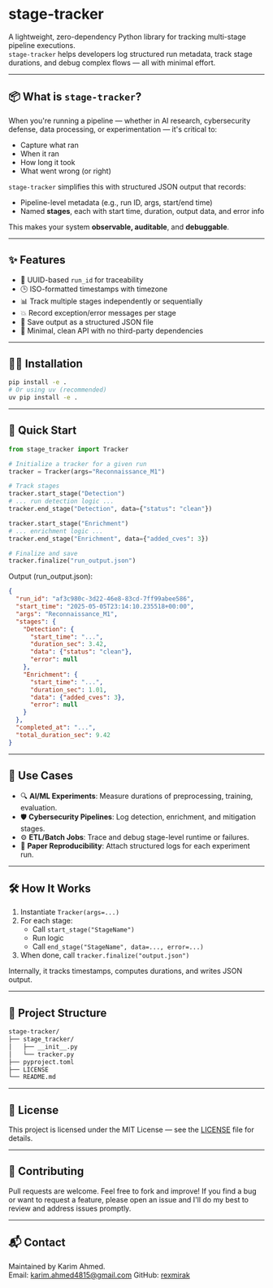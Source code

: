 # stage-tracker

A lightweight, zero-dependency Python library for tracking multi-stage pipeline executions.  
`stage-tracker` helps developers log structured run metadata, track stage durations, and debug complex flows — all with minimal effort.

---

## 📦 What is `stage-tracker`?

When you're running a pipeline — whether in AI research, cybersecurity defense, data processing, or experimentation — it's critical to:
- Capture what ran
- When it ran
- How long it took
- What went wrong (or right)

`stage-tracker` simplifies this with structured JSON output that records:
- Pipeline-level metadata (e.g., run ID, args, start/end time)
- Named **stages**, each with start time, duration, output data, and error info

This makes your system **observable, auditable**, and **debuggable**.

---

## ✨ Features

- 🔹 UUID-based `run_id` for traceability
- 🕒 ISO-formatted timestamps with timezone
- 📊 Track multiple stages independently or sequentially
- 💥 Record exception/error messages per stage
- 📁 Save output as a structured JSON file
- 🧼 Minimal, clean API with no third-party dependencies

---

## 🧑‍💻 Installation

```bash
pip install -e .
# Or using uv (recommended)
uv pip install -e .
```

---

## 🚀 Quick Start

```python
from stage_tracker import Tracker

# Initialize a tracker for a given run
tracker = Tracker(args="Reconnaissance_M1")

# Track stages
tracker.start_stage("Detection")
# ... run detection logic ...
tracker.end_stage("Detection", data={"status": "clean"})

tracker.start_stage("Enrichment")
# ... enrichment logic ...
tracker.end_stage("Enrichment", data={"added_cves": 3})

# Finalize and save
tracker.finalize("run_output.json")
```

Output (run_output.json):
```json
{
  "run_id": "af3c980c-3d22-46e8-83cd-7ff99abee586",
  "start_time": "2025-05-05T23:14:10.235518+00:00",
  "args": "Reconnaissance_M1",
  "stages": {
    "Detection": {
      "start_time": "...",
      "duration_sec": 3.42,
      "data": {"status": "clean"},
      "error": null
    },
    "Enrichment": {
      "start_time": "...",
      "duration_sec": 1.01,
      "data": {"added_cves": 3},
      "error": null
    }
  },
  "completed_at": "...",
  "total_duration_sec": 9.42
}
```

---

## 🧩 Use Cases

- 🔍 **AI/ML Experiments**: Measure durations of preprocessing, training, evaluation.
- 🛡 **Cybersecurity Pipelines**: Log detection, enrichment, and mitigation stages.
- ⚙️ **ETL/Batch Jobs**: Trace and debug stage-level runtime or failures.
- 📄 **Paper Reproducibility**: Attach structured logs for each experiment run.

---

## 🛠 How It Works

1. Instantiate `Tracker(args=...)`
2. For each stage:
   - Call `start_stage("StageName")`
   - Run logic
   - Call `end_stage("StageName", data=..., error=...)`
3. When done, call `tracker.finalize("output.json")`

Internally, it tracks timestamps, computes durations, and writes JSON output.

---

## 📂 Project Structure

```bash
stage-tracker/
├── stage_tracker/
│   ├── __init__.py
│   └── tracker.py
├── pyproject.toml
├── LICENSE
└── README.md
```

---

## 📄 License

This project is licensed under the MIT License — see the [LICENSE](./LICENSE) file for details.

---

## 🤝 Contributing

Pull requests are welcome. Feel free to fork and improve!
If you find a bug or want to request a feature, please open an issue and I'll do my best to review and address issues promptly.


---

## 📬 Contact

Maintained by Karim Ahmed.  
Email: karim.ahmed4815@gmail.com
GitHub: [rexmirak](github.com/rexmirak)